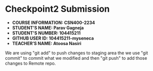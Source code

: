 # Checkpoint2 Submission

- **COURSE INFORMATION: CSN400-2234**
- **STUDENT’S NAME: Parav Gagneja**
- **STUDENT'S NUMBER: 104415211**
- **GITHUB USER ID: 104415211-myseneca**
- **TEACHER’S NAME: Atoosa Nasiri**

We are using "git add" to push changes to staging area
the we use "git commit" to commit what we modified
and then "git push" to add those changes to Remote repo.
